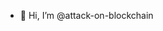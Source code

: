 - 👋 Hi, I’m @attack-on-blockchain


<!---
attack-on-blockchain/attack-on-blockchain is a ✨ special ✨ repository because its `README.md` (this file) appears on your GitHub profile.
You can click the Preview link to take a look at your changes.
--->

